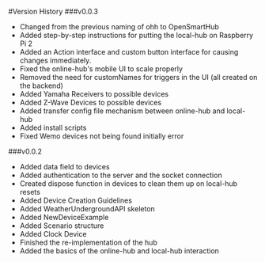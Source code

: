 #Version History
###v0.0.3
* Changed from the previous naming of ohh to OpenSmartHub
* Added step-by-step instructions for putting the local-hub on Raspberry Pi 2
* Added an Action interface and custom button interface for causing changes immediately.
* Fixed the online-hub's mobile UI to scale properly
* Removed the need for customNames for triggers in the UI (all created on the backend)
* Added Yamaha Receivers to possible devices
* Added Z-Wave Devices to possible devices
* Added transfer config file mechanism between online-hub and local-hub
* Added install scripts
* Fixed Wemo devices not being found initially error

###v0.0.2
* Added data field to devices
* Added authentication to the server and the socket connection
* Created dispose function in devices to clean them up on local-hub resets
* Added Device Creation Guidelines
* Added WeatherUndergroundAPI skeleton
* Added NewDeviceExample
* Added Scenario structure
* Added Clock Device
* Finished the re-implementation of the hub
* Added the basics of the online-hub and local-hub interaction